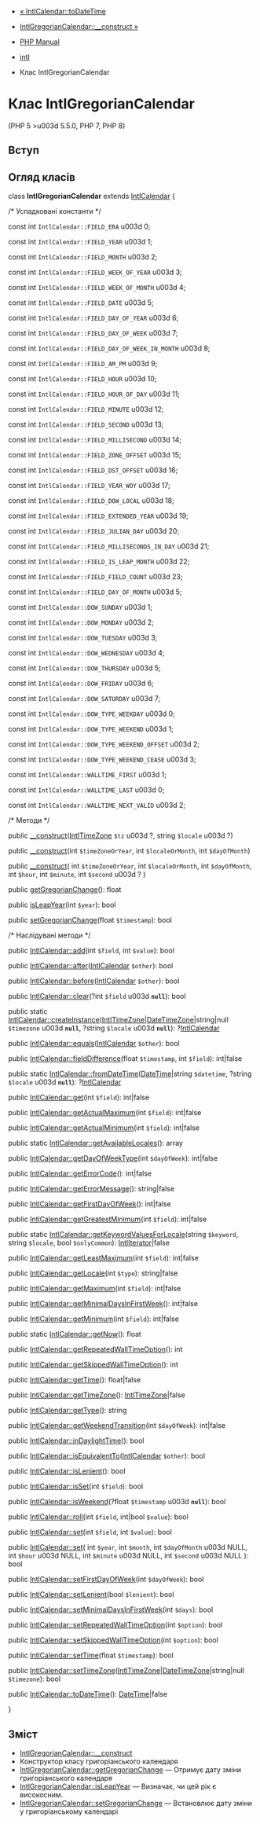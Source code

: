 - [« IntlCalendar::toDateTime](intlcalendar.todatetime.md)
- [IntlGregorianCalendar::\_\_construct »](intlgregoriancalendar.construct.md)

- [PHP Manual](index.md)
- [intl](book.intl.md)
- Клас IntlGregorianCalendar

# Клас IntlGregorianCalendar

(PHP 5 \>u003d 5.5.0, PHP 7, PHP 8)

## Вступ

## Огляд класів

class **IntlGregorianCalendar** extends
[IntlCalendar](class.intlcalendar.md) {

/\* Успадковані константи \*/

const int `IntlCalendar::FIELD_ERA` u003d 0;

const int `IntlCalendar::FIELD_YEAR` u003d 1;

const int `IntlCalendar::FIELD_MONTH` u003d 2;

const int `IntlCalendar::FIELD_WEEK_OF_YEAR` u003d 3;

const int `IntlCalendar::FIELD_WEEK_OF_MONTH` u003d 4;

const int `IntlCalendar::FIELD_DATE` u003d 5;

const int `IntlCalendar::FIELD_DAY_OF_YEAR` u003d 6;

const int `IntlCalendar::FIELD_DAY_OF_WEEK` u003d 7;

const int `IntlCalendar::FIELD_DAY_OF_WEEK_IN_MONTH` u003d 8;

const int `IntlCalendar::FIELD_AM_PM` u003d 9;

const int `IntlCalendar::FIELD_HOUR` u003d 10;

const int `IntlCalendar::FIELD_HOUR_OF_DAY` u003d 11;

const int `IntlCalendar::FIELD_MINUTE` u003d 12;

const int `IntlCalendar::FIELD_SECOND` u003d 13;

const int `IntlCalendar::FIELD_MILLISECOND` u003d 14;

const int `IntlCalendar::FIELD_ZONE_OFFSET` u003d 15;

const int `IntlCalendar::FIELD_DST_OFFSET` u003d 16;

const int `IntlCalendar::FIELD_YEAR_WOY` u003d 17;

const int `IntlCalendar::FIELD_DOW_LOCAL` u003d 18;

const int `IntlCalendar::FIELD_EXTENDED_YEAR` u003d 19;

const int `IntlCalendar::FIELD_JULIAN_DAY` u003d 20;

const int `IntlCalendar::FIELD_MILLISECONDS_IN_DAY` u003d 21;

const int `IntlCalendar::FIELD_IS_LEAP_MONTH` u003d 22;

const int `IntlCalendar::FIELD_FIELD_COUNT` u003d 23;

const int `IntlCalendar::FIELD_DAY_OF_MONTH` u003d 5;

const int `IntlCalendar::DOW_SUNDAY` u003d 1;

const int `IntlCalendar::DOW_MONDAY` u003d 2;

const int `IntlCalendar::DOW_TUESDAY` u003d 3;

const int `IntlCalendar::DOW_WEDNESDAY` u003d 4;

const int `IntlCalendar::DOW_THURSDAY` u003d 5;

const int `IntlCalendar::DOW_FRIDAY` u003d 6;

const int `IntlCalendar::DOW_SATURDAY` u003d 7;

const int `IntlCalendar::DOW_TYPE_WEEKDAY` u003d 0;

const int `IntlCalendar::DOW_TYPE_WEEKEND` u003d 1;

const int `IntlCalendar::DOW_TYPE_WEEKEND_OFFSET` u003d 2;

const int `IntlCalendar::DOW_TYPE_WEEKEND_CEASE` u003d 3;

const int `IntlCalendar::WALLTIME_FIRST` u003d 1;

const int `IntlCalendar::WALLTIME_LAST` u003d 0;

const int `IntlCalendar::WALLTIME_NEXT_VALID` u003d 2;

/\* Методи \*/

public
[\_\_construct](intlgregoriancalendar.construct.md)([IntlTimeZone](class.intltimezone.md)
`$tz` u003d ?, string `$locale` u003d ?)

public [\_\_construct](intlgregoriancalendar.construct.md)(int
`$timeZoneOrYear`, int `$localeOrMonth`, int `$dayOfMonth`)

public [\_\_construct](intlgregoriancalendar.construct.md)(
int `$timeZoneOrYear`,
int `$localeOrMonth`,
int `$dayOfMonth`,
int `$hour`,
int `$minute`,
int `$second` u003d ?
)

public
[getGregorianChange](intlgregoriancalendar.getgregorianchange.md)():
float

public [isLeapYear](intlgregoriancalendar.isleapyear.md)(int `$year`):
bool

public
[setGregorianChange](intlgregoriancalendar.setgregorianchange.md)(float
`$timestamp`): bool

/\* Наслідувані методи \*/

public [IntlCalendar::add](intlcalendar.add.md)(int `$field`, int
`$value`): bool

public
[IntlCalendar::after](intlcalendar.after.md)([IntlCalendar](class.intlcalendar.md)
`$other`): bool

public
[IntlCalendar::before](intlcalendar.before.md)([IntlCalendar](class.intlcalendar.md)
`$other`): bool

public [IntlCalendar::clear](intlcalendar.clear.md)(?int `$field` u003d
**`null`**): bool

public static
[IntlCalendar::createInstance](intlcalendar.createinstance.md)([IntlTimeZone](class.intltimezone.md)\|[DateTimeZone](class.datetimezone.md)\|string\|null
`$timezone` u003d **`null`**, ?string `$locale` u003d **`null`**):
?[IntlCalendar](class.intlcalendar.md)

public
[IntlCalendar::equals](intlcalendar.equals.md)([IntlCalendar](class.intlcalendar.md)
`$other`): bool

public
[IntlCalendar::fieldDifference](intlcalendar.fielddifference.md)(float
`$timestamp`, int `$field`): int\|false

public static
[IntlCalendar::fromDateTime](intlcalendar.fromdatetime.md)([DateTime](class.datetime.md)\|string
`$datetime`, ?string `$locale` u003d **`null`**):
?[IntlCalendar](class.intlcalendar.md)

public [IntlCalendar::get](intlcalendar.get.md)(int `$field`):
int\|false

public
[IntlCalendar::getActualMaximum](intlcalendar.getactualmaximum.md)(int
`$field`): int\|false

public
[IntlCalendar::getActualMinimum](intlcalendar.getactualminimum.md)(int
`$field`): int\|false

public static
[IntlCalendar::getAvailableLocales](intlcalendar.getavailablelocales.md)():
array

public
[IntlCalendar::getDayOfWeekType](intlcalendar.getdayofweektype.md)(int
`$dayOfWeek`): int\|false

public [IntlCalendar::getErrorCode](intlcalendar.geterrorcode.md)():
int\|false

public
[IntlCalendar::getErrorMessage](intlcalendar.geterrormessage.md)():
string\|false

public
[IntlCalendar::getFirstDayOfWeek](intlcalendar.getfirstdayofweek.md)():
int\|false

public
[IntlCalendar::getGreatestMinimum](intlcalendar.getgreatestminimum.md)(int
`$field`): int\|false

public static
[IntlCalendar::getKeywordValuesForLocale](intlcalendar.getkeywordvaluesforlocale.md)(string
`$keyword`, string `$locale`, bool `$onlyCommon`):
[IntlIterator](class.intliterator.md)\|false

public
[IntlCalendar::getLeastMaximum](intlcalendar.getleastmaximum.md)(int
`$field`): int\|false

public [IntlCalendar::getLocale](intlcalendar.getlocale.md)(int
`$type`): string\|false

public [IntlCalendar::getMaximum](intlcalendar.getmaximum.md)(int
`$field`): int\|false

public
[IntlCalendar::getMinimalDaysInFirstWeek](intlcalendar.getminimaldaysinfirstweek.md)():
int\|false

public [IntlCalendar::getMinimum](intlcalendar.getminimum.md)(int
`$field`): int\|false

public static [IntlCalendar::getNow](intlcalendar.getnow.md)(): float

public
[IntlCalendar::getRepeatedWallTimeOption](intlcalendar.getrepeatedwalltimeoption.md)():
int

public
[IntlCalendar::getSkippedWallTimeOption](intlcalendar.getskippedwalltimeoption.md)():
int

public [IntlCalendar::getTime](intlcalendar.gettime.md)():
float\|false

public [IntlCalendar::getTimeZone](intlcalendar.gettimezone.md)():
[IntlTimeZone](class.intltimezone.md)\|false

public [IntlCalendar::getType](intlcalendar.gettype.md)(): string

public
[IntlCalendar::getWeekendTransition](intlcalendar.getweekendtransition.md)(int
`$dayOfWeek`): int\|false

public
[IntlCalendar::inDaylightTime](intlcalendar.indaylighttime.md)(): bool

public
[IntlCalendar::isEquivalentTo](intlcalendar.isequivalentto.md)([IntlCalendar](class.intlcalendar.md)
`$other`): bool

public [IntlCalendar::isLenient](intlcalendar.islenient.md)(): bool

public [IntlCalendar::isSet](intlcalendar.isset.md)(int `$field`):
bool

public [IntlCalendar::isWeekend](intlcalendar.isweekend.md)(?float
`$timestamp` u003d **`null`**): bool

public [IntlCalendar::roll](intlcalendar.roll.md)(int `$field`,
int\|bool `$value`): bool

public [IntlCalendar::set](intlcalendar.set.md)(int `$field`, int
`$value`): bool

public [IntlCalendar::set](intlcalendar.set.md)(
int `$year`,
int `$month`,
int `$dayOfMonth` u003d NULL,
int `$hour` u003d NULL,
int `$minute` u003d NULL,
int `$second` u003d NULL
): bool

public
[IntlCalendar::setFirstDayOfWeek](intlcalendar.setfirstdayofweek.md)(int
`$dayOfWeek`): bool

public [IntlCalendar::setLenient](intlcalendar.setlenient.md)(bool
`$lenient`): bool

public
[IntlCalendar::setMinimalDaysInFirstWeek](intlcalendar.setminimaldaysinfirstweek.md)(int
`$days`): bool

public
[IntlCalendar::setRepeatedWallTimeOption](intlcalendar.setrepeatedwalltimeoption.md)(int
`$option`): bool

public
[IntlCalendar::setSkippedWallTimeOption](intlcalendar.setskippedwalltimeoption.md)(int
`$option`): bool

public [IntlCalendar::setTime](intlcalendar.settime.md)(float
`$timestamp`): bool

public
[IntlCalendar::setTimeZone](intlcalendar.settimezone.md)([IntlTimeZone](class.intltimezone.md)\|[DateTimeZone](class.datetimezone.md)\|string\|null
`$timezone`): bool

public [IntlCalendar::toDateTime](intlcalendar.todatetime.md)():
[DateTime](class.datetime.md)\|false

}

## Зміст

- [IntlGregorianCalendar::\_\_construct](intlgregoriancalendar.construct.md)
- Конструктор класу григоріанського календаря
- [IntlGregorianCalendar::getGregorianChange](intlgregoriancalendar.getgregorianchange.md)
— Отримує дату зміни григоріанського календаря
- [IntlGregorianCalendar::isLeapYear](intlgregoriancalendar.isleapyear.md)
— Визначає, чи цей рік є високосним.
- [IntlGregorianCalendar::setGregorianChange](intlgregoriancalendar.setgregorianchange.md)
— Встановлює дату зміни у григоріанському календарі
